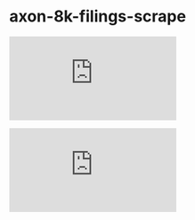 # axon-8k-filings-scrape

![](https://github.com/alexlusco/axon-8k-filings-scrape/tree/main/figures/axon_close.pdf)

![](https://github.com/alexlusco/axon-8k-filings-scrape/tree/main/figures/axon_volume.pdf)